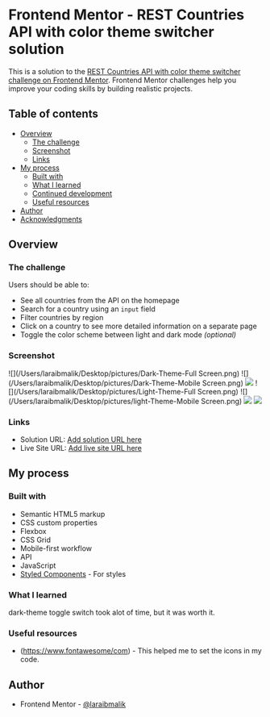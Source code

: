 # Frontend Mentor - REST Countries API with color theme switcher solution

This is a solution to the [REST Countries API with color theme switcher challenge on Frontend Mentor](https://www.frontendmentor.io/challenges/rest-countries-api-with-color-theme-switcher-5cacc469fec04111f7b848ca). Frontend Mentor challenges help you improve your coding skills by building realistic projects. 

## Table of contents

- [Overview](#overview)
  - [The challenge](#the-challenge)
  - [Screenshot](#screenshot)
  - [Links](#links)
- [My process](#my-process)
  - [Built with](#built-with)
  - [What I learned](#what-i-learned)
  - [Continued development](#continued-development)
  - [Useful resources](#useful-resources)
- [Author](#author)
- [Acknowledgments](#acknowledgments)

## Overview

### The challenge

Users should be able to:

- See all countries from the API on the homepage
- Search for a country using an `input` field
- Filter countries by region
- Click on a country to see more detailed information on a separate page
- Toggle the color scheme between light and dark mode *(optional)*

### Screenshot

![](/Users/laraibmalik/Desktop/pictures/Dark-Theme-Full Screen.png)
![](/Users/laraibmalik/Desktop/pictures/Dark-Theme-Mobile Screen.png)
![](/Users/laraibmalik/Desktop/pictures/DarkTheme-ScreenModal.png)
![](/Users/laraibmalik/Desktop/pictures/Light-Theme-Full Screen.png)
![](/Users/laraibmalik/Desktop/pictures/light-Theme-Mobile Screen.png)
![](/Users/laraibmalik/Desktop/pictures/LightTheme-ScreenModal.png)
![](/Users/laraibmalik/Desktop/pictures/LightTheme-ScreenModalModalScreen.png)
### Links

- Solution URL: [Add solution URL here](https://your-solution-url.com)
- Live Site URL: [Add live site URL here](https://your-live-site-url.com)

## My process

### Built with

- Semantic HTML5 markup
- CSS custom properties
- Flexbox
- CSS Grid
- Mobile-first workflow
- API
- JavaScript
- [Styled Components](https://styled-components.com/) - For styles

### What I learned

dark-theme toggle switch took alot of time, but it was worth it.

### Useful resources

- (https://www.fontawesome/com) - This helped me to set the icons in my code.

## Author
- Frontend Mentor - [@laraibmalik](https://www.frontendmentor.io/profile/mlaraibb)
